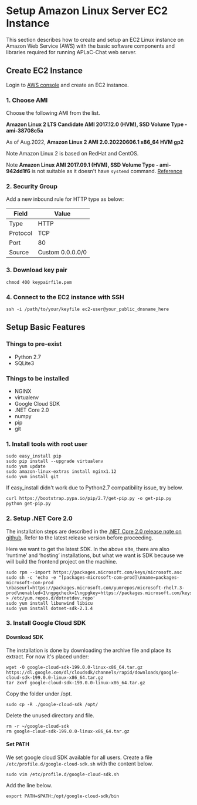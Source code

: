 # Setup Amazon Linux Server EC2 Instance

This section describes how to create and setup an EC2 Linux instance on Amazon Web Service (AWS) with the basic software components and libraries required for running APLaC-Chat web server.

## Create EC2 Instance
Login to [AWS console](https://aws.amazon.com) and create an EC2 instance.
### 1. Choose AMI
Choose the following AMI from the list.

**Amazon Linux 2 LTS Candidate AMI 2017.12.0 (HVM), SSD Volume Type - ami-38708c5a**

As of Aug.2022, **Amazon Linux 2 AMI 2.0.20220606.1 x86_64 HVM gp2**

Note Amazon Linux 2 is based on RedHat and CentOS.

Note **Amazon Linux AMI 2017.09.1 (HVM), SSD Volume Type - ami-942dd1f6** is not suitable as it doesn't have ```systemd``` command. [Reference](https://serverfault.com/questions/889248/how-to-enable-systemd-on-amazon-linux-ami)

### 2. Security Group
Add a new inbound rule for HTTP type as below:

| Field  | Value |
| ------------- | ------------- |
| Type | HTTP |
| Protocol | TCP |
| Port | 80 |
| Source | Custom 0.0.0.0/0 |

### 3. Download key pair
```
chmod 400 keypairfile.pem
```

### 4. Connect to the EC2 instance with SSH
```
ssh -i /path/to/your/keyfile ec2-user@your_public_dnsname_here
```
## Setup Basic Features

### Things to pre-exist
* Python 2.7
* SQLite3

### Things to be installed
* NGINX
* virtualenv
* Google Cloud SDK
* .NET Core 2.0
* numpy
* pip
* git

### 1. Install tools with root user
```
sudo easy_install pip
sudo pip install --upgrade virtualenv
sudo yum update
sudo amazon-linux-extras install nginx1.12
sudo yum install git
```
If easy_install didn't work due to Python2.7 compatibility issue, try below.
```
curl https://bootstrap.pypa.io/pip/2.7/get-pip.py -o get-pip.py
python get-pip.py
```
### 2. Setup .NET Core 2.0
The installation steps are described in the [.NET Core 2.0 release note on github](
https://github.com/dotnet/core/blob/master/release-notes). Refer to the latest release version before proceeding.

Here we want to get the latest SDK. In the above site, there are also ‘runtime’ and ‘hosting’ installations, but what we want is SDK because we will build the frontend project on the machine.

```
sudo rpm --import https://packages.microsoft.com/keys/microsoft.asc
sudo sh -c 'echo -e "[packages-microsoft-com-prod]\nname=packages-microsoft-com-prod \nbaseurl=https://packages.microsoft.com/yumrepos/microsoft-rhel7.3-prod\nenabled=1\ngpgcheck=1\ngpgkey=https://packages.microsoft.com/keys/microsoft.asc" > /etc/yum.repos.d/dotnetdev.repo'
sudo yum install libunwind libicu
sudo yum install dotnet-sdk-2.1.4
```

### 3. Install Google Cloud SDK

#### Download SDK
The installation is done by downloading the archive file and place its extract. For now it's placed under:
```
wget -O google-cloud-sdk-199.0.0-linux-x86_64.tar.gz https://dl.google.com/dl/cloudsdk/channels/rapid/downloads/google-cloud-sdk-199.0.0-linux-x86_64.tar.gz
tar zxvf google-cloud-sdk-199.0.0-linux-x86_64.tar.gz
```

Copy the folder under /opt.
```
sudo cp -R ./google-cloud-sdk /opt/
```

Delete the unused directory and file.
```
rm -r ~/google-cloud-sdk
rm google-cloud-sdk-199.0.0-linux-x86_64.tar.gz
```

#### Set PATH
We set google cloud SDK available for all users.
Create a file ```/etc/profile.d/google-cloud-sdk.sh``` with the content below.
```
sudo vim /etc/profile.d/google-cloud-sdk.sh
```
Add the line below.
```
export PATH=$PATH:/opt/google-cloud-sdk/bin
```
